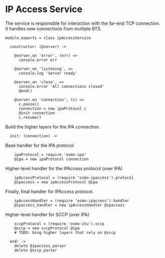 IP Access Service
=================

The service is responsible for interaction with the far-end TCP connection. It handles new connections from multiple BTS.

    module.exports = class ipAccessService

      constructor: (@server) ->

        @server.on 'error', (err) =>
          console.error err

        @server.on 'listening', =>
          console.log 'Server ready'

        @server.on 'close', =>
          console.error 'All connections closed'
          @end()

        @server.on 'connection', (c) =>
          c.pause()
          connection = new ipaProtocol c
          @init connection
          c.resume()

Build the higher layers for the IPA connection.

      init: (connection) ->

Base handler for the IPA protocol

        ipaProtocol = require 'osmo-ipa'
        @ipa = new ipaProtocol connection

Higher-level handler for the IPAccess protocol (over IPA)

        ipAccessProtocol = (require 'osmo-ipaccess').protocol
        @ipaccess = new ipAccessProtocol @ipa

Finally, final handler for IPAccess protocol.

        ipAccessHandler = (require 'osmo-ipaccess').handler
        @ipaccess_handler = new ipAccessHandler @ipaccess

Higher-level handler for SCCP (over IPA)

        sccpProtocol = (require 'osmo-itu').sccp
        @sccp = new sccpProtocol @ipa
        # TODO: bing higher layers that rely on @sccp

      end: ->
        delete @ipaccess_parser
        delete @sccp_parser
